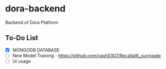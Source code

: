 # dora-backend
Backend of Dora Platform



## To-Do List

- [X] MONGODB DATABASE
- [ ] New Model Training - https://github.com/yash0307/RecallatK_surrogate
- [ ] Ui usage
